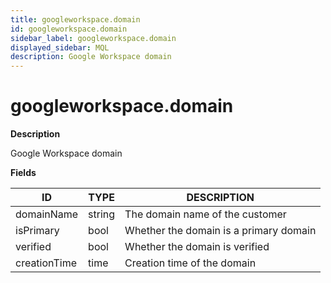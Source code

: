 ```yaml
---
title: googleworkspace.domain
id: googleworkspace.domain
sidebar_label: googleworkspace.domain
displayed_sidebar: MQL
description: Google Workspace domain
---
```


# googleworkspace.domain

**Description**

Google Workspace domain

**Fields**

| ID           | TYPE   | DESCRIPTION                            |
| ------------ | ------ | -------------------------------------- |
| domainName   | string | The domain name of the customer        |
| isPrimary    | bool   | Whether the domain is a primary domain |
| verified     | bool   | Whether the domain is verified         |
| creationTime | time   | Creation time of the domain            |
